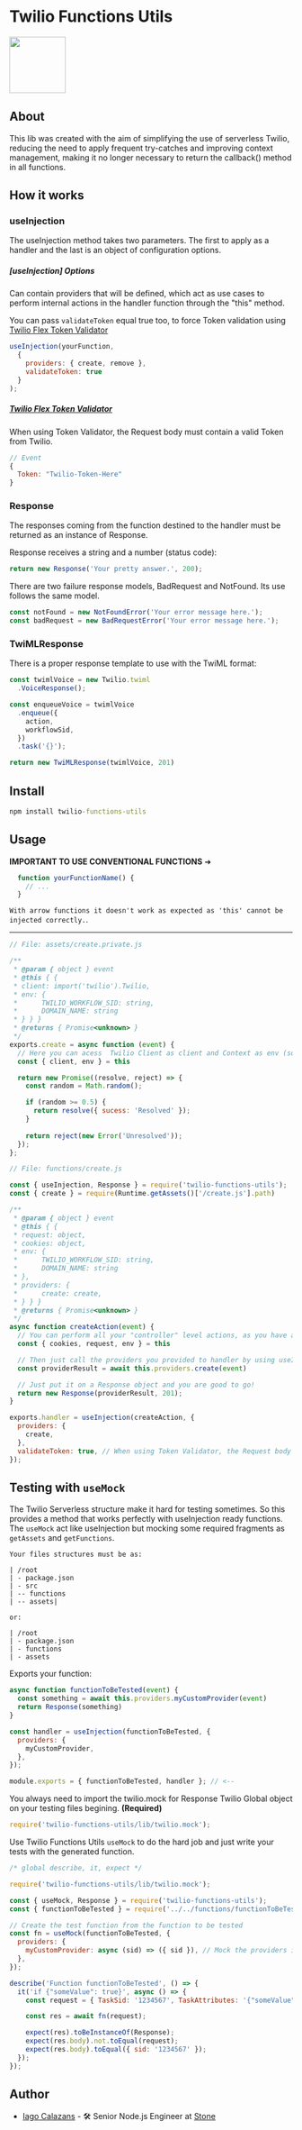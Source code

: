 
# Twilio Functions Utils

<img src="https://avatars.githubusercontent.com/u/109142?s=200&v=4" width="100" />

## About

This lib was created with the aim of simplifying the use of serverless Twilio, reducing the need to apply frequent try-catches and improving context management, making it no longer necessary to return the callback() method in all functions.

## How it works

### useInjection

The useInjection method takes two parameters. The first to apply as a handler and the last is an object of configuration options.

##### [useInjection] Options

Can contain providers that will be defined, which act as use cases to perform internal actions in the handler function through the "this" method.

You can pass `validateToken` equal true too, to force Token validation using [Twilio Flex Token Validator](https://github.com/twilio/twilio-flex-token-validator)

```js
useInjection(yourFunction,
  {
    providers: { create, remove },
    validateToken: true
  }
);
```

##### [Twilio Flex Token Validator](https://github.com/twilio/twilio-flex-token-validator)

When using Token Validator, the Request body must contain a valid Token from Twilio.

```js
// Event
{
  Token: "Twilio-Token-Here"
}
```

### Response

The responses coming from the function destined to the handler must be returned as an instance of Response.

Response receives a string and a number (status code):

```js
return new Response('Your pretty answer.', 200);
```

There are two failure response models, BadRequest and NotFound. Its use follows the same model.

```js
const notFound = new NotFoundError('Your error message here.');
const badRequest = new BadRequestError('Your error message here.');
```

### TwiMLResponse

There is a proper response template to use with the TwiML format:

```js
const twimlVoice = new Twilio.twiml
  .VoiceResponse();

const enqueueVoice = twimlVoice
  .enqueue({
    action,
    workflowSid,
  })
  .task('{}');

return new TwiMLResponse(twimlVoice, 201)
```

## Install

```cmd
npm install twilio-functions-utils
```

## Usage

**IMPORTANT TO USE CONVENTIONAL FUNCTIONS** ➜

```js
  function yourFunctionName() {
    // ...
  }
```

`With arrow functions it doesn't work as expected as 'this' cannot be injected correctly.`.

---

```js
// File: assets/create.private.js

/**
 * @param { object } event
 * @this { {
 * client: import('twilio').Twilio,
 * env: {
 *      TWILIO_WORKFLOW_SID: string,
 *      DOMAIN_NAME: string
 * } } }
 * @returns { Promise<unknown> }
 */
exports.create = async function (event) {
  // Here you can acess  Twilio Client as client and Context as env (so you can get env vars).
  const { client, env } = this

  return new Promise((resolve, reject) => {
    const random = Math.random();

    if (random >= 0.5) {
      return resolve({ sucess: 'Resolved' });
    }
  
    return reject(new Error('Unresolved'));
  });
};
```

```js
// File: functions/create.js

const { useInjection, Response } = require('twilio-functions-utils');
const { create } = require(Runtime.getAssets()['/create.js'].path)

/**
 * @param { object } event
 * @this { {
 * request: object,
 * cookies: object,
 * env: {
 *      TWILIO_WORKFLOW_SID: string,
 *      DOMAIN_NAME: string
 * },
 * providers: {
 *      create: create,
 * } } }
 * @returns { Promise<unknown> }
 */
async function createAction(event) {
  // You can perform all your "controller" level actions, as you have access to the request headers and cookies.
  const { cookies, request, env } = this

  // Then just call the providers you provided to handler by using useInjection.
  const providerResult = await this.providers.create(event)

  // Just put it on a Response object and you are good to go!
  return new Response(providerResult, 201);
}

exports.handler = useInjection(createAction, {
  providers: {
    create,
  },
  validateToken: true, // When using Token Validator, the Request body must contain a valid Token from Twilio.
});
```

## Testing with `useMock`

The Twilio Serverless structure make it hard for testing sometimes. So this provides a method that works perfectly with useInjection ready functions. The `useMock` act like useInjection but mocking some required fragments as `getAssets` and `getFunctions`.

>

```
Your files structures must be as:

| /root
| - package.json
| - src
| -- functions
| -- assets|

or:

| /root
| - package.json
| - functions
| - assets
```

Exports your function:

```js
async function functionToBeTested(event) {
  const something = await this.providers.myCustomProvider(event)
  return Response(something)
}

const handler = useInjection(functionToBeTested, {
  providers: {
    myCustomProvider,
  },
});

module.exports = { functionToBeTested, handler }; // <--
```

You always need to import the twilio.mock for Response Twilio Global object on your testing files begining. **(Required)**

```js
require('twilio-functions-utils/lib/twilio.mock');
```

Use Twilio Functions Utils `useMock` to do the hard job and just write your tests with the generated function.

```js
/* global describe, it, expect */

require('twilio-functions-utils/lib/twilio.mock');

const { useMock, Response } = require('twilio-functions-utils');
const { functionToBeTested } = require('../../functions/functionToBeTested'); // <-- Import here!

// Create the test function from the function to be tested
const fn = useMock(functionToBeTested, {
  providers: {
    myCustomProvider: async (sid) => ({ sid }), // Mock the providers implementation.
  },
});

describe('Function functionToBeTested', () => {
  it('if {"someValue": true}', async () => {
    const request = { TaskSid: '1234567', TaskAttributes: '{"someValue": true}' };

    const res = await fn(request);

    expect(res).toBeInstanceOf(Response);
    expect(res.body).not.toEqual(request);
    expect(res.body).toEqual({ sid: '1234567' });
  });
});
```

## Author

- [Iago Calazans](https://github.com/iagocalazans) - 🛠 Senior Node.js Engineer at [Stone](https://www.stone.com.br/)

